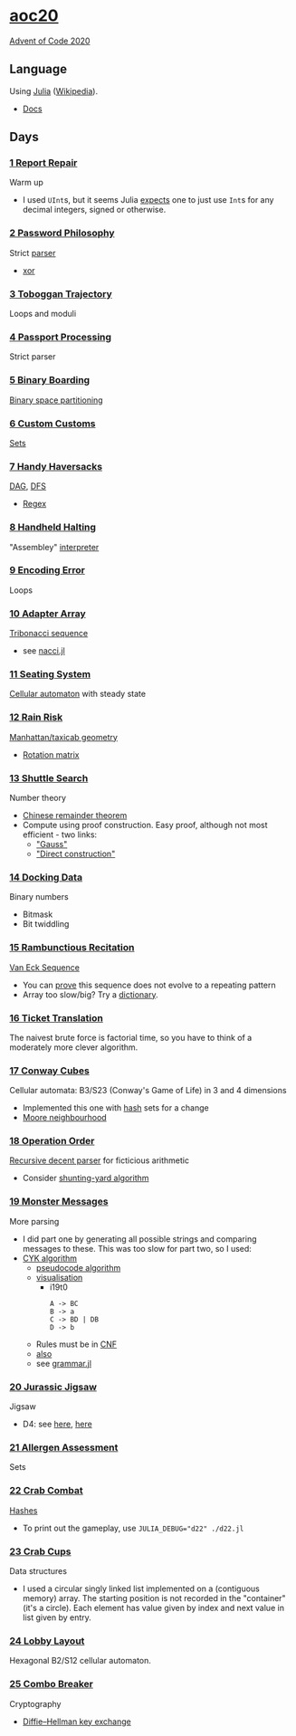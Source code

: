 # [aoc20](https://gitlab.com/eidoom/aoc20)

[Advent of Code 2020](https://adventofcode.com/2020)

## Language

Using [Julia](https://julialang.org/) ([Wikipedia](https://en.wikipedia.org/wiki/Julia_(programming_language))).

* [Docs](https://docs.julialang.org/)

## Days

### [1 Report Repair](https://adventofcode.com/2020/day/1)

Warm up

* I used `UInt`s, but it seems Julia [expects](https://docs.julialang.org/en/v1/manual/integers-and-floating-point-numbers/#Integers) one to just use `Int`s for any decimal integers, signed or otherwise.

### [2 Password Philosophy](https://adventofcode.com/2020/day/2)

Strict [parser](https://en.wikipedia.org/wiki/Parsing#Computer_languages)

* [xor](https://en.wikipedia.org/wiki/Exclusive_or)

### [3 Toboggan Trajectory](https://adventofcode.com/2020/day/3)

Loops and moduli

### [4 Passport Processing](https://adventofcode.com/2020/day/4)

Strict parser

### [5 Binary Boarding](https://adventofcode.com/2020/day/5)

[Binary space partitioning](https://en.wikipedia.org/wiki/Binary_space_partitioning)

### [6 Custom Customs](https://adventofcode.com/2020/day/6)

[Sets](https://en.wikipedia.org/wiki/Set_(abstract_data_type))

### [7 Handy Haversacks](https://adventofcode.com/2020/day/7)

[DAG](https://en.wikipedia.org/wiki/Directed_acyclic_graph), [DFS](https://en.wikipedia.org/wiki/Depth-first_search)

* [Regex](https://en.wikipedia.org/wiki/Regular_expression)

### [8 Handheld Halting](https://adventofcode.com/2020/day/8)

"Assembley" [interpreter](https://en.wikipedia.org/wiki/Interpreter_(computing))

### [9 Encoding Error](https://adventofcode.com/2020/day/9)

Loops

### [10 Adapter Array](https://adventofcode.com/100100/day/10)

[Tribonacci sequence](https://oeis.org/A000073)

* see [nacci.jl](./nacci.jl)

### [11 Seating System](https://adventofcode.com/110110/day/11)

[Cellular automaton](https://en.wikipedia.org/wiki/Cellular_automaton) with steady state

### [12 Rain Risk](https://adventofcode.com/120120/day/12)

[Manhattan/taxicab geometry](https://en.wikipedia.org/wiki/Taxicab_geometry)

* [Rotation matrix](https://en.wikipedia.org/wiki/Rotation_matrix)

### [13 Shuttle Search](https://adventofcode.com/130130/day/13)

Number theory

* [Chinese remainder theorem](https://en.wikipedia.org/wiki/Chinese_remainder_theorem)
* Compute using proof construction. Easy proof, although not most efficient - two links:
    * ["Gauss"](https://shainer.github.io/crypto/math/2017/10/22/chinese-remainder-theorem.html)
    * ["Direct construction"](https://en.wikipedia.org/wiki/Chinese_remainder_theorem#Existence_(direct_construction))

### [14 Docking Data](https://adventofcode.com/140140/day/14)

Binary numbers

* Bitmask
* Bit twiddling

### [15 Rambunctious Recitation](https://adventofcode.com/150150/day/15)

[Van Eck Sequence](https://oeis.org/A181391)

* You can [prove](https://youtu.be/etMJxB-igrc) this sequence does not evolve to a repeating pattern
* Array too slow/big? Try a [dictionary](https://en.wikipedia.org/wiki/Associative_array).

### [16 Ticket Translation](https://adventofcode.com/160160/day/16)

The naivest brute force is factorial time, so you have to think of a moderately more clever algorithm.

### [17 Conway Cubes](https://adventofcode.com/170170/day/17)

Cellular automata: B3/S23 (Conway's Game of Life) in 3 and 4 dimensions

* Implemented this one with [hash](https://en.wikipedia.org/wiki/Hash_table) sets for a change
* [Moore neighbourhood](https://en.wikipedia.org/wiki/Moore_neighborhood)

### [18 Operation Order](https://adventofcode.com/180180/day/18)

[Recursive decent parser](https://en.wikipedia.org/wiki/Recursive_descent_parser) for ficticious arithmetic

* Consider [shunting-yard algorithm](https://en.wikipedia.org/wiki/Shunting-yard_algorithm)

### [19 Monster Messages](https://adventofcode.com/190190/day/19)

More parsing

* I did part one by generating all possible strings and comparing messages to these. This was too slow for part two, so I used:
* [CYK algorithm](https://en.wikipedia.org/wiki/CYK_algorithm)
    * [pseudocode algorithm](https://en.wikipedia.org/wiki/CYK_algorithm#As_pseudocode)
    * [visualisation](https://www.xarg.org/tools/cyk-algorithm/)
        * i19t0
            ```
            A -> BC
            B -> a
            C -> BD | DB
            D -> b
            ```
    * Rules must be in [CNF](https://en.wikipedia.org/wiki/Chomsky_normal_form)
    * [also](https://en.wikipedia.org/wiki/Phrase_structure_rules)
    * see [grammar.jl](./grammar.jl)

### [20 Jurassic Jigsaw](https://adventofcode.com/200200/day/20)

Jigsaw

* D4: see [here](https://en.wikipedia.org/wiki/Dihedral_group), [here](https://en.wikipedia.org/wiki/Examples_of_groups#dihedral_group_of_order_8)

### [21 Allergen Assessment](https://adventofcode.com/210210/day/21)

Sets

### [22 Crab Combat](https://adventofcode.com/220220/day/22)

[Hashes](https://en.wikipedia.org/wiki/Hash_function)

* To print out the gameplay, use `JULIA_DEBUG="d22" ./d22.jl`

### [23 Crab Cups](https://adventofcode.com/230230/day/23)

Data structures

* I used a circular singly linked list implemented on a (contiguous memory) array. The starting position is not recorded in the "container" (it's a circle). Each element has value given by index and next value in list given by entry.

### [24 Lobby Layout](https://adventofcode.com/240240/day/24)

Hexagonal B2/S12 cellular automaton.

### [25 Combo Breaker](https://adventofcode.com/250250/day/25)

Cryptography

* [Diffie–Hellman key exchange](https://en.wikipedia.org/wiki/Diffie%E2%80%93Hellman_key_exchange)
